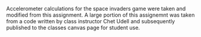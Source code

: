 Accelerometer calculations for the space invaders game were taken and modified from this assignment. 
A large portion of this assignemnt was taken from a code written by class instructor Chet Udell and subsequently published to the classes canvas page for student use.
